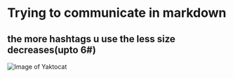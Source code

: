 # Trying to communicate in markdown
## the more hashtags u use the less size decreases(upto 6#)
![Image of Yaktocat](https://octodex.github.com/images/yaktocat.png)
